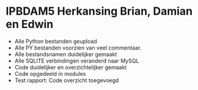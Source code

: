 # IPBDAM5 Herkansing Brian, Damian en Edwin

* Alle Python bestanden geupload
* Alle PY bestanden voorzien van veel commentaar.
* Alle bestandsnamen duidelijker gemaakt
* Alle SQLITE verbindingen veranderd naar MySQL
* Code duidelijker en overzichtelijker gemaakt
* Code opgedeeld in modules
* Test rapport: Code overzicht toegevoegd

